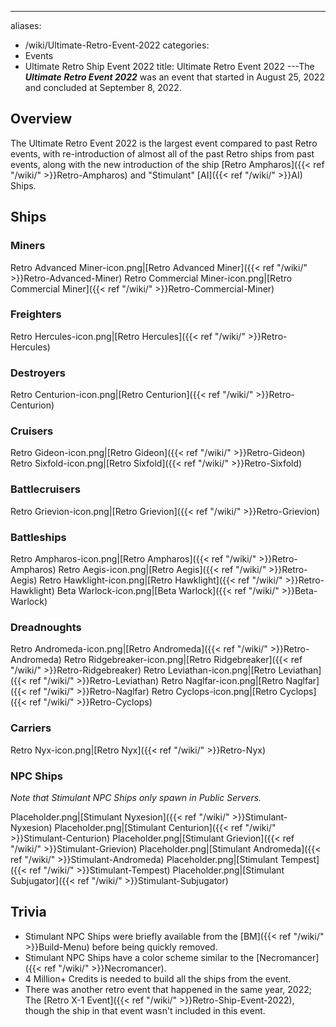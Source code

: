 ---
aliases:
- /wiki/Ultimate-Retro-Event-2022
categories:
- Events
- Ultimate Retro Ship Event 2022
title: Ultimate Retro Event 2022
---The **_Ultimate Retro Event 2022_** was an event that started in August 25, 2022 and concluded at September 8, 2022.

## Overview

The Ultimate Retro Event 2022 is the largest event compared to past Retro events, with re-introduction of almost all of the past Retro ships from past events, along with the new introduction of the ship [Retro Ampharos]({{< ref "/wiki/" >}}Retro-Ampharos) and "Stimulant" [AI]({{< ref "/wiki/" >}}AI) Ships.

## Ships

### Miners

Retro Advanced Miner-icon.png|[Retro Advanced Miner]({{< ref "/wiki/" >}}Retro-Advanced-Miner) Retro Commercial Miner-icon.png|[Retro Commercial Miner]({{< ref "/wiki/" >}}Retro-Commercial-Miner)

### Freighters

Retro Hercules-icon.png|[Retro Hercules]({{< ref "/wiki/" >}}Retro-Hercules)

### Destroyers

Retro Centurion-icon.png|[Retro Centurion]({{< ref "/wiki/" >}}Retro-Centurion)

### Cruisers

Retro Gideon-icon.png|[Retro Gideon]({{< ref "/wiki/" >}}Retro-Gideon) Retro Sixfold-icon.png|[Retro Sixfold]({{< ref "/wiki/" >}}Retro-Sixfold)

### Battlecruisers

Retro Grievion-icon.png|[Retro Grievion]({{< ref "/wiki/" >}}Retro-Grievion)

### Battleships

Retro Ampharos-icon.png|[Retro Ampharos]({{< ref "/wiki/" >}}Retro-Ampharos) Retro Aegis-icon.png|[Retro Aegis]({{< ref "/wiki/" >}}Retro-Aegis) Retro Hawklight-icon.png|[Retro Hawklight]({{< ref "/wiki/" >}}Retro-Hawklight) Beta Warlock-icon.png|[Beta Warlock]({{< ref "/wiki/" >}}Beta-Warlock)

### Dreadnoughts

Retro Andromeda-icon.png|[Retro Andromeda]({{< ref "/wiki/" >}}Retro-Andromeda) Retro Ridgebreaker-icon.png|[Retro Ridgebreaker]({{< ref "/wiki/" >}}Retro-Ridgebreaker) Retro Leviathan-icon.png|[Retro Leviathan]({{< ref "/wiki/" >}}Retro-Leviathan) Retro Naglfar-icon.png|[Retro Naglfar]({{< ref "/wiki/" >}}Retro-Naglfar) Retro Cyclops-icon.png|[Retro Cyclops]({{< ref "/wiki/" >}}Retro-Cyclops)

### Carriers

Retro Nyx-icon.png|[Retro Nyx]({{< ref "/wiki/" >}}Retro-Nyx)

### NPC Ships 

_Note that Stimulant NPC Ships only spawn in Public Servers._

Placeholder.png|[Stimulant Nyxesion]({{< ref "/wiki/" >}}Stimulant-Nyxesion) Placeholder.png|[Stimulant Centurion]({{< ref "/wiki/" >}}Stimulant-Centurion) Placeholder.png|[Stimulant Grievion]({{< ref "/wiki/" >}}Stimulant-Grievion) Placeholder.png|[Stimulant Andromeda]({{< ref "/wiki/" >}}Stimulant-Andromeda) Placeholder.png|[Stimulant Tempest]({{< ref "/wiki/" >}}Stimulant-Tempest) Placeholder.png|[Stimulant Subjugator]({{< ref "/wiki/" >}}Stimulant-Subjugator)

## Trivia

- Stimulant NPC Ships were briefly available from the [BM]({{< ref "/wiki/" >}}Build-Menu) before being quickly removed.
- Stimulant NPC Ships have a color scheme similar to the [Necromancer]({{< ref "/wiki/" >}}Necromancer).
- 4 Million+ Credits is needed to build all the ships from the event.
- There was another retro event that happened in the same year, 2022; The [Retro X-1 Event]({{< ref "/wiki/" >}}Retro-Ship-Event-2022), though the ship in that event wasn't included in this event.